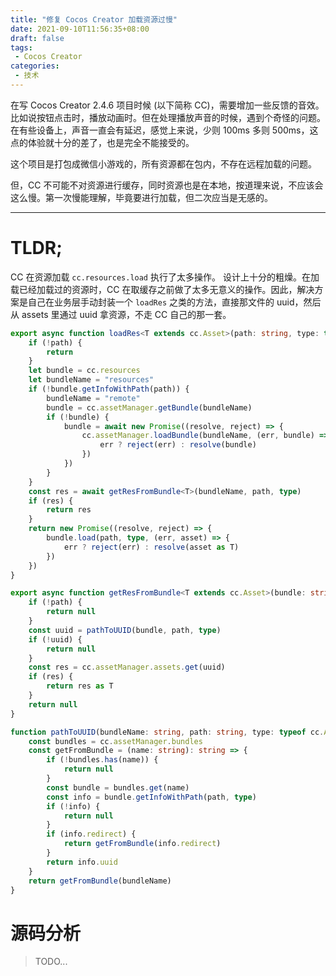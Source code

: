 ```yaml
---
title: "修复 Cocos Creator 加载资源过慢"
date: 2021-09-10T11:56:35+08:00
draft: false
tags:
 - Cocos Creator
categories: 
 - 技术
---
```


在写 Cocos Creator 2.4.6 项目时候 (以下简称 CC)，需要增加一些反馈的音效。比如说按钮点击时，播放动画时。但在处理播放声音的时候，遇到个奇怪的问题。在有些设备上，声音一直会有延迟，感觉上来说，少则 100ms 多则 500ms，这点的体验就十分的差了，也是完全不能接受的。

<!--more-->

这个项目是打包成微信小游戏的，所有资源都在包内，不存在远程加载的问题。

但，CC 不可能不对资源进行缓存，同时资源也是在本地，按道理来说，不应该会这么慢。第一次慢能理解，毕竟要进行加载，但二次应当是无感的。

---

# TLDR;

CC 在资源加载 `cc.resources.load` 执行了太多操作。 设计上十分的粗燥。在加载已经加载过的资源时，CC 在取缓存之前做了太多无意义的操作。因此，解决方案是自己在业务层手动封装一个 `loadRes` 之类的方法，直接那文件的 uuid，然后从 assets 里通过 uuid 拿资源，不走 CC 自己的那一套。

```ts
export async function loadRes<T extends cc.Asset>(path: string, type: typeof cc.Asset): Promise<T> {
    if (!path) {
        return
    }
    let bundle = cc.resources
    let bundleName = "resources"
    if (!bundle.getInfoWithPath(path)) {
        bundleName = "remote"
        bundle = cc.assetManager.getBundle(bundleName)
        if (!bundle) {
            bundle = await new Promise((resolve, reject) => {
                cc.assetManager.loadBundle(bundleName, (err, bundle) => {
                    err ? reject(err) : resolve(bundle)
                })
            })
        }
    }
    const res = await getResFromBundle<T>(bundleName, path, type)
    if (res) {
        return res
    }
    return new Promise((resolve, reject) => {
        bundle.load(path, type, (err, asset) => {
            err ? reject(err) : resolve(asset as T)
        })
    })
}

export async function getResFromBundle<T extends cc.Asset>(bundle: string, path: string, type: typeof cc.Asset): Promise<T> {
    if (!path) {
        return null
    }
    const uuid = pathToUUID(bundle, path, type)
    if (!uuid) {
        return null
    }
    const res = cc.assetManager.assets.get(uuid)
    if (res) {
        return res as T
    }
    return null
}

function pathToUUID(bundleName: string, path: string, type: typeof cc.Asset): string {
    const bundles = cc.assetManager.bundles
    const getFromBundle = (name: string): string => {
        if (!bundles.has(name)) {
            return null
        }
        const bundle = bundles.get(name)
        const info = bundle.getInfoWithPath(path, type)
        if (!info) {
            return null
        }
        if (info.redirect) {
            return getFromBundle(info.redirect)
        }
        return info.uuid
    }
    return getFromBundle(bundleName)
}
```

# 源码分析
 > TODO...
